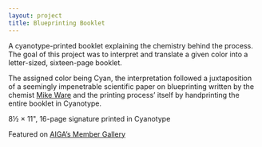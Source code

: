 ```yaml
---
layout: project
title: Blueprinting Booklet
---
```


A cyanotype-printed booklet explaining the chemistry behind the process. The goal of this project was to interpret and translate a given color into a letter-sized, sixteen-page booklet.

The assigned color being Cyan, the interpretation followed a juxtaposition of a seemingly impenetrable scientific paper on blueprinting written by the chemist <a href="http://www.mikeware.co.uk" target="_blank">Mike&nbsp;Ware</a> and the printing process&rsquo; itself by handprinting the entire booklet in Cyanotype.

<p class="specifications">8½ × 11", 16-page signature printed in Cyanotype</p>
<p class="features">Featured on <a href="https://www.behance.net/gallery/26453057/portfolios.aiga.org/gallery/26453057/Blueprinting-Booklet" target="_blank">AIGA&rsquo;s Member Gallery</a></p>